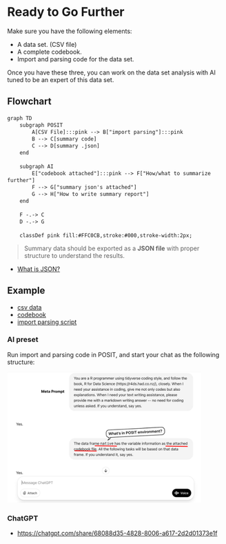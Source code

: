 # Ready to Go Further

Make sure you have the following elements:  

  - A data set. (CSV file)
  - A complete codebook.
  - Import and parsing code for the data set. 

Once you have these three, you can work on  the data set analysis with AI tuned to be an expert of this data set.

## Flowchart

```mermaid
graph TD
    subgraph POSIT
        A[CSV File]:::pink --> B["import parsing"]:::pink
        B --> C[summary code]
        C --> D[summary .json]
    end

    subgraph AI
        E["codebook attached"]:::pink --> F["How/what to summarize further"]
        F --> G["summary json's attached"]
        G --> H["How to write summary report"]
    end

    F -.-> C
    D -.-> G

    classDef pink fill:#FFC0CB,stroke:#000,stroke-width:2px;
```

> Summary data should be exported as a **JSON file** with proper structure to understand the results.

  - [What is JSON?](https://www.w3schools.com/js/js_json.asp)

## Example

  - [csv data](../datasets/native-students/112native_A1-1_english.csv)
  - [codebook](../datasets/native-students/codebook.md)  
  - [import parsing script](../datasets/native-students/import-parsing.R)

### AI preset

Run import and parsing code in POSIT, and start your chat as the following structure:

<img src="../img/data-explore-preset.png" alt="data explore preset" width="450"/>

### ChatGPT



  - <https://chatgpt.com/share/68088d35-4828-8006-a617-2d2d01373e1f>